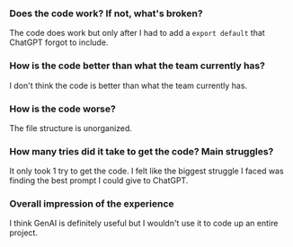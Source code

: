 ### Does the code work? If not, what's broken?

The code does work but only after I had to add a `export default` that ChatGPT forgot to include.

### How is the code better than what the team currently has?

I don't think the code is better than what the team currently has.

### How is the code worse?

The file structure is unorganized.

### How many tries did it take to get the code? Main struggles?

It only took 1 try to get the code. I felt like the biggest struggle I faced was finding the best prompt I could give to ChatGPT.

### Overall impression of the experience

I think GenAI is definitely useful but I wouldn't use it to code up an entire project.
